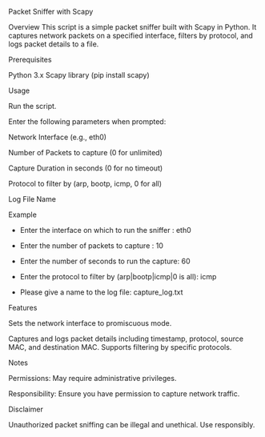 Packet Sniffer with Scapy

Overview
This script is a simple packet sniffer built with Scapy in Python. It captures network packets on a specified interface, filters by protocol, and logs packet details to a file.

Prerequisites

Python 3.x
Scapy library (pip install scapy)

Usage

Run the script.

Enter the following parameters when prompted:

Network Interface (e.g., eth0)

Number of Packets to capture (0 for unlimited)

Capture Duration in seconds (0 for no timeout)

Protocol to filter by (arp, bootp, icmp, 0 for all)

Log File Name

Example

* Enter the interface on which to run the sniffer : eth0

* Enter the number of packets to capture : 10

* Enter the number of seconds to run the capture: 60

* Enter the protocol to filter by (arp|bootp|icmp|0 is all): icmp

* Please give a name to the log file: capture_log.txt

Features

Sets the network interface to promiscuous mode.

Captures and logs packet details including timestamp, protocol, source MAC, and destination MAC.
Supports filtering by specific protocols.

Notes

Permissions: May require administrative privileges.

Responsibility: Ensure you have permission to capture network traffic.

Disclaimer

Unauthorized packet sniffing can be illegal and unethical. Use responsibly.






